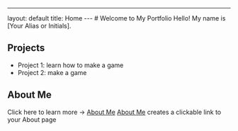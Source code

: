 ---
layout: default
title: Home
--- # Welcome to My Portfolio Hello! My name is [Your Alias or Initials].
## Projects
- Project 1: learn how to make a game
- Project 2: make a game
## About Me
Click here to learn more → [About Me](about.md)
[About Me](about.md) creates a clickable link to your About page
